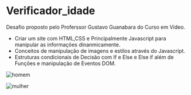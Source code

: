 # Verificador_idade
Desafio proposto pelo Proferssor Gustavo Guanabara do Curso em Vídeo.
- Criar um site com HTML,CSS e Principalmente Javascript para manipular as informações dinanmicamente.
- Conceitos de manipulação de imagens e estilos através do Javascript.
- Estruturas condicionais de Decisão com If e Else e Else if além de Funções e manipulação de Eventos DOM.
  
 ![homem](https://github.com/Ivan-Snts/Verificador_idade/assets/67763923/e9032012-0aeb-4153-a911-1544a3c7bea6)

![mulher](https://github.com/Ivan-Snts/Verificador_idade/assets/67763923/1fd7e78b-7b7e-4c3e-a48b-125643288b0e)
